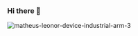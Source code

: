 ### Hi there 👋
![matheus-leonor-device-industrial-arm-3](https://github.com/Matheus-Leonor/Matheus-Leonor/assets/88976642/1866cd49-25c1-470d-8a65-ccdb9b6fc544)



<!--
**Matheus-Leonor/Matheus-Leonor** is a ✨ _special_ ✨ repository because its `README.md` (this file) appears on your GitHub profile.

Here are some ideas to get you started:

- 🔭 I’m currently working on ...
- 🌱 I’m currently learning ...
- 👯 I’m looking to collaborate on ...
- 🤔 I’m looking for help with ...
- 💬 Ask me about ...
- 📫 How to reach me: ...
- 😄 Pronouns: ...
- ⚡ Fun fact: ...
-->



